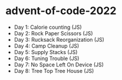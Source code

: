 # advent-of-code-2022

- Day 1: Calorie counting (JS)
- Day 2: Rock Paper Scissors (JS)
- Day 3: Rucksack Reorganization (JS)
- Day 4: Camp Cleanup (JS)
- Day 5: Supply Stacks (JS)
- Day 6: Tuning Trouble (JS)
- Day 7: No Space Left On Device (JS)
- Day 8: Tree Top Tree House (JS)